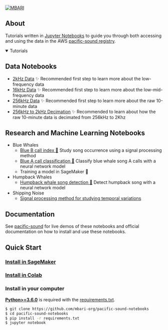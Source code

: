 [![MBARI](https://www.mbari.org/wp-content/uploads/2014/11/logo-mbari-3b.png)](http://www.mbari.org)
 
## <div align="left">About</div>

Tutorials written in [Jupyter Notebooks](https://jupyter.org) to guide you through both accessing and 
using the data in the AWS [pacific-sound registry](https://registry.opendata.aws/pacific-sound).
 
<details open>
<summary>Tutorials</summary>
 
## Data Notebooks
 
* [2kHz Data](https://github.com/mbari-org/pacific-sound-notebooks/blob/master/data/PacificSound2kHz.ipynb) ✨ Recommended first step to learn more about the low-frequency data
* [16kHz Data](https://github.com/mbari-org/pacific-sound-notebooks/blob/master/data/PacificSound16kHz.ipynb) ✨ Recommended first step to learn more about the low-mid-frequency data
* [256kHz Data](https://github.com/mbari-org/pacific-sound-notebooks/blob/master/data/PacificSound256kHz.ipynb) ✨ Recommended first step to learn more about the raw 10-minute data
* [256kHz to 2kHz Decimation](https://github.com/mbari-org/pacific-sound-notebooks/blob/master/data/PacificSound256kHzTo2kHzDecimate.ipynb) ✨ Recommended to learn about how the raw 10-minute data is decimated from 256kHz to 2Khz

## Research and Machine Learning Notebooks
 
  * Blue Whales
      * [Blue B call index 🐳](https://github.com/mbari-org/pacific-sound-notebooks/blob/master/bluewhales/classify/blueB/PacificSoundBlueBCallIndex.ipynb) Study song occurrence using a signal processing method
      * [Blue A call classification 🐳](https://github.com/mbari-org/pacific-sound-notebooks/blob/master/bluewhales/classify/blueA/PacificSoundClassifyBlueA.ipynb) Classify blue whale song A calls with a neural network model
      * Training a model in SageMaker  🚧
  * Humpback Whales
      * [Humpback whale song detection 🐳](https://github.com/mbari-org/pacific-sound-notebooks/blob/master/humpbackwhales/detect/PacificSoundDetectHumpbackSong.ipynb) Detect humpback song with a neural network model
  * Shipping Noise
    - [Signal processing method for studying temporal variations](https://github.com/mbari-org/pacific-sound-notebooks/blob/master/shippingnoise/PacificSoundShippingNoiseAnalysis.ipynb)
 

</details>

## <div align="left">Documentation</div> 

See [pacific-sound](http://docs.mbari.org/pacific-sound) for live demos of these notebooks and official
documentation on how to install and use these notebooks.

## <div align="left">Quick Start </div>
 
### [Install in SageMaker](https://docs.mbari.org/pacific-sound/installation/SageMaker/)

### [Install in Colab](https://docs.mbari.org/pacific-sound/installation/SageMaker/)
 
### Install in your computer

[**Python>=3.6.0**](https://www.python.org/) is required with the 
[requirements.txt](https://github.com/mbari-org/pacific-sound-notebooks/blob/master/requirements.txt).
 
```bash
$ git clone https://github.com/mbari-org/pacific-sound-notebooks
$ cd pacific-sound-notebooks
$ pip install -r requirements.txt
$ jupyter notebook
``` 
</details>



